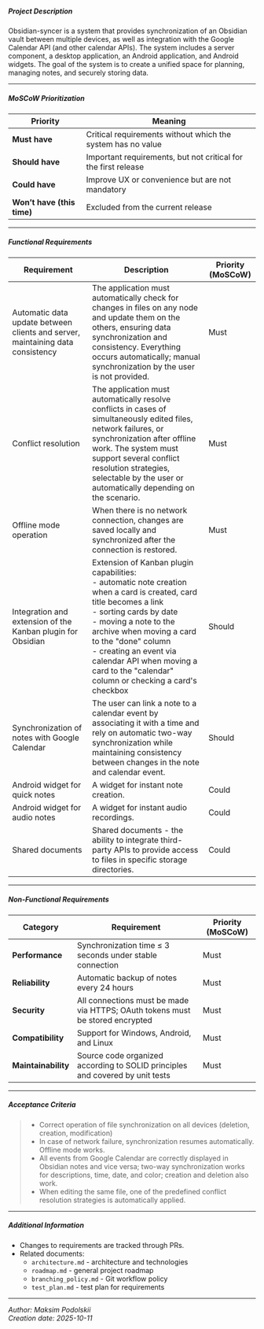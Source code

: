 ##### Project Description
Obsidian-syncer is a system that provides synchronization of an Obsidian vault between multiple devices, as well as integration with the Google Calendar API (and other calendar APIs). The system includes a server component, a desktop application, an Android application, and Android widgets. The goal of the system is to create a unified space for planning, managing notes, and securely storing data.

---
##### MoSCoW Prioritization

| Priority                 | Meaning                                                     |
| ------------------------- | ----------------------------------------------------------- |
| **Must have**             | Critical requirements without which the system has no value |
| **Should have**           | Important requirements, but not critical for the first release |
| **Could have**            | Improve UX or convenience but are not mandatory             |
| **Won’t have (this time)**| Excluded from the current release                           |

---
##### Functional Requirements

| Requirement                                                                                               | Description                                                                                                                                                                                                                                                                                                                                                                      | Priority (MoSCoW) |
| ---------------------------------------------------------------------------------------------------------- | -------------------------------------------------------------------------------------------------------------------------------------------------------------------------------------------------------------------------------------------------------------------------------------------------------------------------------------------------------------------------------- | ------------------ |
| Automatic data update between clients and server, maintaining data consistency                             | The application must automatically check for changes in files on any node and update them on the others, ensuring data synchronization and consistency. Everything occurs automatically; manual synchronization by the user is not provided.                                                                                                                                    | Must               |
| Conflict resolution                                                                                        | The application must automatically resolve conflicts in cases of simultaneously edited files, network failures, or synchronization after offline work. The system must support several conflict resolution strategies, selectable by the user or automatically depending on the scenario.                                                                                           | Must               |
| Offline mode operation                                                                                     | When there is no network connection, changes are saved locally and synchronized after the connection is restored.                                                                                                                                                                                                                                                                 | Must               |
| Integration and extension of the Kanban plugin for Obsidian                                                | Extension of Kanban plugin capabilities:<br>- automatic note creation when a card is created, card title becomes a link<br>- sorting cards by date<br>- moving a note to the archive when moving a card to the "done" column<br>- creating an event via calendar API when moving a card to the "calendar" column or checking a card's checkbox | Should             |
| Synchronization of notes with Google Calendar                                                              | The user can link a note to a calendar event by associating it with a time and rely on automatic two-way synchronization while maintaining consistency between changes in the note and calendar event.                                                                                                                                                                            | Should             |
| Android widget for quick notes                                                                             | A widget for instant note creation.                                                                                                                                                                                                                                                                                                                                               | Could              |
| Android widget for audio notes                                                                             | A widget for instant audio recordings.                                                                                                                                                                                                                                                                                                                                           | Could              |
| Shared documents                                                                                           | Shared documents - the ability to integrate third-party APIs to provide access to files in specific storage directories.                                                                                                                                                                                                                                                         | Could              |

---
##### Non-Functional Requirements

| Category              | Requirement                                                                | Priority (MoSCoW) |
| ---------------------- | -------------------------------------------------------------------------- | ------------------ |
| **Performance**        | Synchronization time ≤ 3 seconds under stable connection                   | Must               |
| **Reliability**        | Automatic backup of notes every 24 hours                                   | Must               |
| **Security**           | All connections must be made via HTTPS; OAuth tokens must be stored encrypted | Must               |
| **Compatibility**      | Support for Windows, Android, and Linux                                    | Must               |
| **Maintainability**    | Source code organized according to SOLID principles and covered by unit tests | Must               |

---
##### Acceptance Criteria

> - Correct operation of file synchronization on all devices (deletion, creation, modification)  
> - In case of network failure, synchronization resumes automatically. Offline mode works.  
> - All events from Google Calendar are correctly displayed in Obsidian notes and vice versa; two-way synchronization works for descriptions, time, date, and color; creation and deletion also work.  
> - When editing the same file, one of the predefined conflict resolution strategies is automatically applied.

---
##### Additional Information
- Changes to requirements are tracked through PRs.  
- Related documents:  
  - `architecture.md` - architecture and technologies  
  - `roadmap.md` - general project roadmap  
  - `branching_policy.md` - Git workflow policy  
  - `test_plan.md` - test plan for requirements  
---

_Author: Maksim Podolskii_  
_Creation date: 2025-10-11_